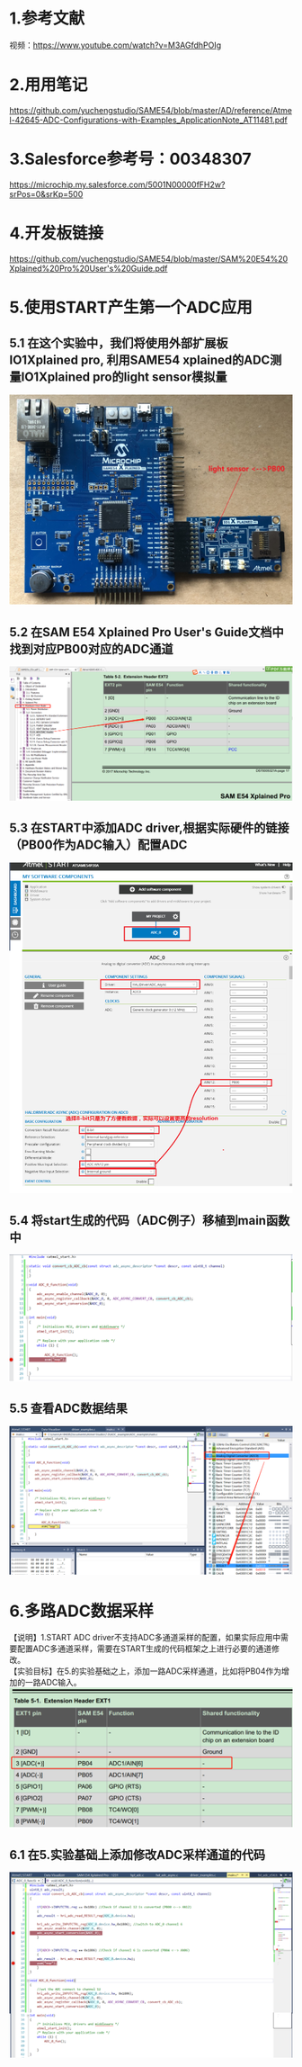 # 1.参考文献
视频：https://www.youtube.com/watch?v=M3AGfdhPOIg

# 2.用用笔记
https://github.com/yuchengstudio/SAME54/blob/master/AD/reference/Atmel-42645-ADC-Configurations-with-Examples_ApplicationNote_AT11481.pdf

# 3.Salesforce参考号：00348307
https://microchip.my.salesforce.com/5001N00000fFH2w?srPos=0&srKp=500

# 4.开发板链接
https://github.com/yuchengstudio/SAME54/blob/master/SAM%20E54%20Xplained%20Pro%20User's%20Guide.pdf

# 5.使用START产生第一个ADC应用
## 5.1 在这个实验中，我们将使用外部扩展板IO1Xplained pro, 利用SAME54 xplained的ADC测量IO1Xplained pro的light sensor模拟量
![image](https://github.com/yuchengstudio/SAME54/blob/master/ADC/reference/ADC_example.jpg)

## 5.2 在SAM E54 Xplained Pro User's Guide文档中找到对应PB00对应的ADC通道
![image](https://github.com/yuchengstudio/SAME54/blob/master/ADC/reference/ADC_example_002.png)

## 5.3 在START中添加ADC driver,根据实际硬件的链接（PB00作为ADC输入）配置ADC
![image](https://github.com/yuchengstudio/SAME54/blob/master/ADC/reference/ADC_expend_006.png)

## 5.4 将start生成的代码（ADC例子）移植到main函数中
![image](https://github.com/yuchengstudio/SAME54/blob/master/ADC/reference/ADC_expend_005.png)

## 5.5 查看ADC数据结果
![image](https://github.com/yuchengstudio/SAME54/blob/master/ADC/reference/ADC_example_006.png)


# 6.多路ADC数据采样
【说明】1.START ADC driver不支持ADC多通道采样的配置，如果实际应用中需要配置ADC多通道采样，需要在START生成的代码框架之上进行必要的通道修改。
<br/>【实验目标】在5.的实验基础之上，添加一路ADC采样通道，比如将PB04作为增加的一路ADC输入。
![image](https://github.com/yuchengstudio/SAME54/blob/master/ADC/reference/ADC_example_007.png)

## 6.1 在5.实验基础上添加修改ADC采样通道的代码

![image](https://github.com/yuchengstudio/SAME54/blob/master/ADC/reference/ADC_example_008.png)
